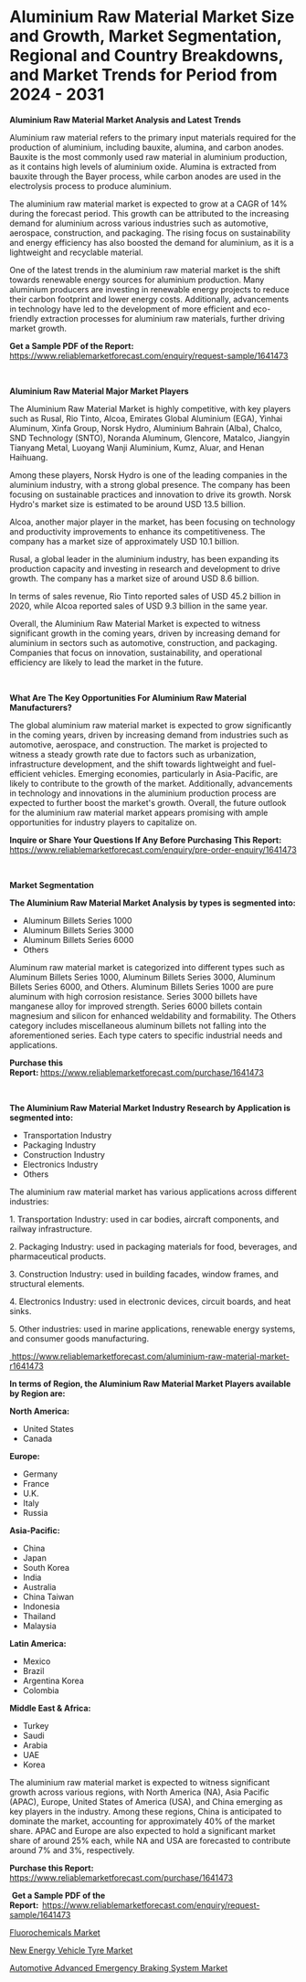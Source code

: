<p><h1>Aluminium Raw Material Market Size and Growth, Market Segmentation, Regional and Country Breakdowns, and Market Trends for Period from 2024 -  2031</h1></p><p><strong>Aluminium Raw Material Market Analysis and Latest Trends</strong></p>
<p><p>Aluminium raw material refers to the primary input materials required for the production of aluminium, including bauxite, alumina, and carbon anodes. Bauxite is the most commonly used raw material in aluminium production, as it contains high levels of aluminium oxide. Alumina is extracted from bauxite through the Bayer process, while carbon anodes are used in the electrolysis process to produce aluminium.</p><p>The aluminium raw material market is expected to grow at a CAGR of 14% during the forecast period. This growth can be attributed to the increasing demand for aluminium across various industries such as automotive, aerospace, construction, and packaging. The rising focus on sustainability and energy efficiency has also boosted the demand for aluminium, as it is a lightweight and recyclable material.</p><p>One of the latest trends in the aluminium raw material market is the shift towards renewable energy sources for aluminium production. Many aluminium producers are investing in renewable energy projects to reduce their carbon footprint and lower energy costs. Additionally, advancements in technology have led to the development of more efficient and eco-friendly extraction processes for aluminium raw materials, further driving market growth.</p></p>
<p><strong>Get a Sample PDF of the Report:&nbsp;</strong> <a href="https://www.reliablemarketforecast.com/enquiry/request-sample/1641473">https://www.reliablemarketforecast.com/enquiry/request-sample/1641473</a></p>
<p>&nbsp;</p>
<p><strong>Aluminium Raw Material Major Market Players</strong></p>
<p><p>The Aluminium Raw Material Market is highly competitive, with key players such as Rusal, Rio Tinto, Alcoa, Emirates Global Aluminium (EGA), Yinhai Aluminum, Xinfa Group, Norsk Hydro, Aluminium Bahrain (Alba), Chalco, SND Technology (SNTO), Noranda Aluminum, Glencore, Matalco, Jiangyin Tianyang Metal, Luoyang Wanji Aluminium, Kumz, Aluar, and Henan Haihuang.</p><p>Among these players, Norsk Hydro is one of the leading companies in the aluminium industry, with a strong global presence. The company has been focusing on sustainable practices and innovation to drive its growth. Norsk Hydro's market size is estimated to be around USD 13.5 billion.</p><p>Alcoa, another major player in the market, has been focusing on technology and productivity improvements to enhance its competitiveness. The company has a market size of approximately USD 10.1 billion.</p><p>Rusal, a global leader in the aluminium industry, has been expanding its production capacity and investing in research and development to drive growth. The company has a market size of around USD 8.6 billion.</p><p>In terms of sales revenue, Rio Tinto reported sales of USD 45.2 billion in 2020, while Alcoa reported sales of USD 9.3 billion in the same year.</p><p>Overall, the Aluminium Raw Material Market is expected to witness significant growth in the coming years, driven by increasing demand for aluminium in sectors such as automotive, construction, and packaging. Companies that focus on innovation, sustainability, and operational efficiency are likely to lead the market in the future.</p></p>
<p>&nbsp;</p>
<p><strong>What Are The Key Opportunities For Aluminium Raw Material Manufacturers?</strong></p>
<p><p>The global aluminium raw material market is expected to grow significantly in the coming years, driven by increasing demand from industries such as automotive, aerospace, and construction. The market is projected to witness a steady growth rate due to factors such as urbanization, infrastructure development, and the shift towards lightweight and fuel-efficient vehicles. Emerging economies, particularly in Asia-Pacific, are likely to contribute to the growth of the market. Additionally, advancements in technology and innovations in the aluminium production process are expected to further boost the market's growth. Overall, the future outlook for the aluminium raw material market appears promising with ample opportunities for industry players to capitalize on.</p></p>
<p><strong>Inquire or Share Your Questions If Any Before Purchasing This Report:</strong> <a href="https://www.reliablemarketforecast.com/enquiry/pre-order-enquiry/1641473">https://www.reliablemarketforecast.com/enquiry/pre-order-enquiry/1641473</a></p>
<p>&nbsp;</p>
<p><strong>Market Segmentation</strong></p>
<p><strong>The Aluminium Raw Material Market Analysis by types is segmented into:</strong></p>
<p><ul><li>Aluminum Billets Series 1000</li><li>Aluminum Billets Series 3000</li><li>Aluminum Billets Series 6000</li><li>Others</li></ul></p>
<p><p>Aluminum raw material market is categorized into different types such as Aluminum Billets Series 1000, Aluminum Billets Series 3000, Aluminum Billets Series 6000, and Others. Aluminum Billets Series 1000 are pure aluminum with high corrosion resistance. Series 3000 billets have manganese alloy for improved strength. Series 6000 billets contain magnesium and silicon for enhanced weldability and formability. The Others category includes miscellaneous aluminum billets not falling into the aforementioned series. Each type caters to specific industrial needs and applications.</p></p>
<p><strong>Purchase this Report:&nbsp;</strong><a href="https://www.reliablemarketforecast.com/purchase/1641473">https://www.reliablemarketforecast.com/purchase/1641473</a></p>
<p>&nbsp;</p>
<p><strong>The Aluminium Raw Material Market Industry Research by Application is segmented into:</strong></p>
<p><ul><li>Transportation Industry</li><li>Packaging Industry</li><li>Construction Industry</li><li>Electronics Industry</li><li>Others</li></ul></p>
<p><p>The aluminium raw material market has various applications across different industries: </p><p>1. Transportation Industry: used in car bodies, aircraft components, and railway infrastructure.</p><p>2. Packaging Industry: used in packaging materials for food, beverages, and pharmaceutical products.</p><p>3. Construction Industry: used in building facades, window frames, and structural elements.</p><p>4. Electronics Industry: used in electronic devices, circuit boards, and heat sinks.</p><p>5. Other industries: used in marine applications, renewable energy systems, and consumer goods manufacturing.</p></p>
<p><a href="https://www.reliablemarketforecast.com/aluminium-raw-material-market-r1641473">&nbsp;https://www.reliablemarketforecast.com/aluminium-raw-material-market-r1641473</a></p>
<p><strong>In terms of Region, the Aluminium Raw Material Market Players available by Region are:</strong></p>
<p>
    <p> <strong> North America: </strong>
        <ul>
            <li>United States</li>
            <li>Canada</li>
        </ul>
        </p> 
    <p> <strong> Europe: </strong>
        <ul>
            <li>Germany</li>
            <li>France</li>
            <li>U.K.</li>
            <li>Italy</li>
            <li>Russia</li>
        </ul>
        </p> 
    <p> <strong> Asia-Pacific: </strong>
        <ul>
            <li>China</li>
            <li>Japan</li>
            <li>South Korea</li>
            <li>India</li>
            <li>Australia</li>
            <li>China Taiwan</li>
            <li>Indonesia</li>
            <li>Thailand</li>
            <li>Malaysia</li>
        </ul>
        </p> 
    <p> <strong> Latin America: </strong>
        <ul>
            <li>Mexico</li>
            <li>Brazil</li>
            <li>Argentina Korea</li>
            <li>Colombia</li>
        </ul>
        </p> 
    <p> <strong> Middle East & Africa: </strong>
        <ul>
            <li>Turkey</li>
            <li>Saudi</li>
            <li>Arabia</li>
            <li>UAE</li>
            <li>Korea</li>
        </ul>
    </p>
    </p>
<p><p>The aluminium raw material market is expected to witness significant growth across various regions, with North America (NA), Asia Pacific (APAC), Europe, United States of America (USA), and China emerging as key players in the industry. Among these regions, China is anticipated to dominate the market, accounting for approximately 40% of the market share. APAC and Europe are also expected to hold a significant market share of around 25% each, while NA and USA are forecasted to contribute around 7% and 3%, respectively.</p></p>
<p><strong>Purchase this Report: </strong><a href="https://www.reliablemarketforecast.com/purchase/1641473">https://www.reliablemarketforecast.com/purchase/1641473</a></p>
<p>&nbsp;<strong>Get a Sample PDF of the Report:&nbsp;&nbsp;</strong><a href="https://www.reliablemarketforecast.com/enquiry/request-sample/1641473">https://www.reliablemarketforecast.com/enquiry/request-sample/1641473</a></p>
<p><strong></strong></p>
<p><p><a href="https://view.publitas.com/reportprime-1/global-fluorochemicals-market-focus-on-application-end-use-industry-type-equipment-and-region-analysis-and-forecast-2024-2031/">Fluorochemicals Market</a></p><p><a href="https://medium.com/@samirmayert184/new-energy-vehicle-tyre-market-a-global-and-regional-analysis-focus-on-region-country-level-6ed9d29701fd">New Energy Vehicle Tyre Market</a></p><p><a href="https://medium.com/@jewelmohr42/automotive-advanced-emergency-braking-system-market-size-is-growing-at-cagr-of-11-7-6826a7c486ec">Automotive Advanced Emergency Braking System Market</a></p></p>